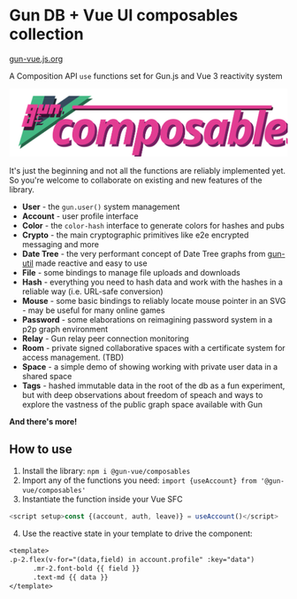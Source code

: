 # Gun DB + Vue UI composables collection

[gun-vue.js.org](https://gun-vue.js.org)

A Composition API `use` functions set for Gun.js and Vue 3 reactivity system

![@gun-vue logo](https://raw.githubusercontent.com/DeFUCC/gun-vue/master/_public/media/svg/composables.svg)

It's just the beginning and not all the functions are reliably implemented yet. So you're welcome to collaborate on existing and new features of the library.

- **User** - the `gun.user()` system management
- **Account** - user profile interface
- **Color** - the `color-hash` interface to generate colors for hashes and pubs
- **Crypto** - the main cryptographic primitives like e2e encrypted messaging and more
- **Date Tree** - the very performant concept of Date Tree graphs from [gun-util](https://github.com/diatche/gun-util#DateTree) made reactive and easy to use
- **File** - some bindings to manage file uploads and downloads
- **Hash** - everything you need to hash data and work with the hashes in a reliable way (i.e. URL-safe conversion)
- **Mouse** - some basic bindings to reliably locate mouse pointer in an SVG - may be useful for many online games
- **Password** - some elaborations on reimagining password system in a p2p graph environment
- **Relay** - Gun relay peer connection monitoring
- **Room** - private signed collaborative spaces with a certificate system for access management. (TBD)
- **Space** - a simple demo of showing working with private user data in a shared space
- **Tags** - hashed immutable data in the root of the db as a fun experiment, but with deep observations about freedom of speach and ways to explore the vastness of the public graph space available with Gun

**And there's more!**

## How to use

1. Install the library: `npm i @gun-vue/composables`
2. Import any of the functions you need: `import {useAccount} from '@gun-vue/composables'`
3. Instantiate the function inside your Vue SFC

```js
<script setup>const {(account, auth, leave)} = useAccount()</script>
```

4. Use the reactive state in your template to drive the component:

```pug
<template>
.p-2.flex(v-for="(data,field) in account.profile" :key="data")
      .mr-2.font-bold {{ field }}
      .text-md {{ data }}
</template>
```
